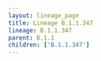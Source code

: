 ```yaml
---
layout: lineage_page
title: Lineage B.1.1.347
lineage: B.1.1.347
parent: B.1.1
children: ['B.1.1.347']
---
```

